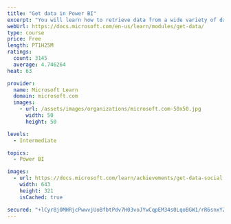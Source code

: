 ```yaml
---
title: "Get data in Power BI"
excerpt: "You will learn how to retrieve data from a wide variety of data sources, including Microsoft Excel, relational databases, and NoSQL data stores. You will also learn how to improve performance while retrieving data."
webUrl: https://docs.microsoft.com/en-us/learn/modules/get-data/
type: course
price: Free
length: PT1H25M
ratings:
  count: 3145
  average: 4.746264
heat: 63

provider:
  name: Microsoft Learn
  domain: microsoft.com
  images:
    - url: /assets/images/organizations/microsoft.com-50x50.jpg
      width: 50
      height: 50

levels:
  - Intermediate

topics:
  - Power BI

images:
  - url: https://docs.microsoft.com/learn/achievements/get-data-social.png
    width: 643
    height: 321
    isCached: true

secured: "+lCyr8j0MHRjcPwwvjUoBfbtPdv7H03voJYwCqpEM34s0LqoBGW1/rR6snxYZxtJN2ref7bPrJwhJjSFVE5B2E7Jyt4829lrXeGM+Q1ZVlgpRk8NbKesap6rS0tpsqKwc1wkXmr3fNrfNv3Gvdsg14OW2JEnN0Dp4mUkzl/ujhXiliC483Dy1WT0+b2fzoXDfee7l6Wzowo6o29S9vvj+vqd8SdTcp5Z1JTob2LPQm4Bg/sib3E7rX2HzkizR9z3LrWzU30LnScxQMIh7lzuwhhfooRfZUulR6c5JnwhDYusjOIk4rKXYLjwWbN8ftZwbd+c9VPJTYxVmsG1Ys9QCkKFCsg1mOwsKiHX8La1Ahhkd8qZpWiyMCpMdX+Co4URYzhL5cKL/TusztsJsSls9ORDH7IX+6t+z+28LvuMYYc=;mrlfAS6YgXszycVgmUJm+Q=="
---
```


